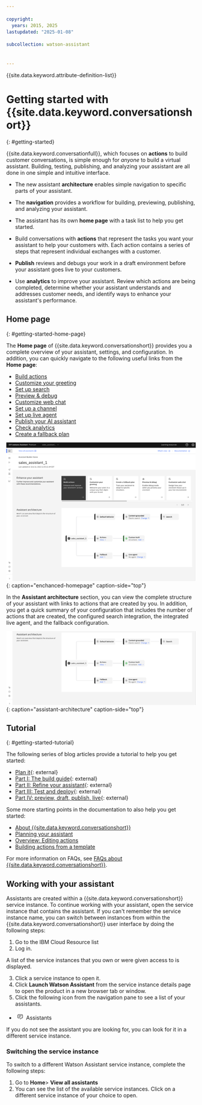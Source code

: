 ```yaml
---

copyright:
  years: 2015, 2025
lastupdated: "2025-01-08"

subcollection: watson-assistant


---
```


{{site.data.keyword.attribute-definition-list}}

# Getting started with {{site.data.keyword.conversationshort}}
{: #getting-started}

{{site.data.keyword.conversationfull}}, which focuses on **actions** to build customer conversations, is simple enough for *anyone* to build a virtual assistant. Building, testing, publishing, and analyzing your assistant are all done in one simple and intuitive interface.

- The new assistant **architecture** enables simple navigation to specific parts of your assistant.

- The **navigation** provides a workflow for building, previewing, publishing, and analyzing your assistant. 

- The assistant has its own **home page** with a task list to help you get started.

- Build conversations with **actions** that represent the tasks you want your assistant to help your customers with. Each action contains a series of steps that represent individual exchanges with a customer.

- **Publish** reviews and debugs your work in a draft environment before your assistant goes live to your customers.

- Use **analytics** to improve your assistant. Review which actions are being completed, determine whether your assistant understands and addresses customer needs, and identify ways to enhance your assistant's performance.

## Home page
{: #getting-started-home-page}

The **Home page** of {{site.data.keyword.conversationshort}} provides you a complete overview of your assistant, settings, and configuration. In addition, you can quickly navigate to the following useful links from the **Home page**:

- [Build actions](/docs/watson-assistant?topic=watson-assistant-build-actions-overview)
- [Customize your greeting](/docs/watson-assistant?topic=watson-assistant-start-conversation)
- [Set up search](/docs/watson-assistant?topic=watson-assistant-conversational-search)
- [Preview & debug](/docs/watson-assistant?topic=watson-assistant-call-extension)
- [Customize web chat](/docs/watson-assistant?topic=watson-assistant-web-chat-config)
- [Set up a channel](/docs/watson-assistant?topic=watson-assistant-deploy-integration-add)
- [Set up live agent](/docs/watson-assistant?topic=watson-assistant-human-agent)
- [Publish your AI assistant](/docs/watson-assistant?topic=watson-assistant-publish-overview)
- [Check analytics](/docs/watson-assistant?topic=watson-assistant-analytics-overview)
- [Create a fallback plan](/docs/watson-assistant?topic=watson-assistant-dynamic-options)

![Enhanced home page](images/about-enhanced-homepage.png){: caption="enchanced-homepage" caption-side="top"}

In the **Assistant architecture** section, you can view the complete structure of your assistant with links to actions that are created by you. In addition, you get a quick summary of your configuration that includes the number of actions that are created, the configured search integration, the integrated live agent, and the fallback configuration. 

![Assistant architecture](images/about-assistant-architecture.png){: caption="assistant-architecture" caption-side="top"}

## Tutorial
{: #getting-started-tutorial}

The following series of blog articles provide a tutorial to help you get started:

- [Plan it](https://www.ibm.com/blog/getting-started-with-the-new-watson-assistant-plan-it/?c=Watson%20Assistant){: external}
- [Part I: The build guide](https://www.ibm.com/products/tutorials/getting-started-with-the-new-watson-assistant-part-i-the-build-guide){: external}
- [Part II: Refine your assistant](https://www.ibm.com/products/tutorials/getting-started-with-the-new-watson-assistant-part-ii-refine-your-assistant){: external}
- [Part III: Test and deploy](https://www.ibm.com/products/tutorials/getting-started-with-the-new-watson-assistant-part-iii-test-and-deploy){: external}
- [Part IV: preview, draft, publish, live](https://www.ibm.com/products/tutorials/getting-started-with-the-new-watson-assistant-part-iv-preview-draft-publish-live){: external}

Some more starting points in the documentation to also help you get started:
- [About {{site.data.keyword.conversationshort}}](/docs/watson-assistant?topic=watson-assistant-about)
- [Planning your assistant](/docs/watson-assistant?topic=watson-assistant-plan-assistant)
- [Overview: Editing actions](/docs/watson-assistant?topic=watson-assistant-build-actions-overview)
- [Building actions from a template](/docs/watson-assistant?topic=watson-assistant-actions-templates)

For more information on FAQs, see [FAQs about {{site.data.keyword.conversationshort}}](/docs/watson-assistant?topic=watson-assistant-watson-assistant-faqs#faqs-new-experience).

## Working with your assistant

Assistants are created within a {{site.data.keyword.conversationshort}} service instance. To continue working with your assistant, open the service instance that contains the assistant. If you can't remember the service instance name, you can switch between instances from within the {{site.data.keyword.conversationshort}} user interface by doing the following steps:

1.  Go to the IBM Cloud Resource list
1.  Log in.

A list of the service instances that you own or were given access to is displayed.

3.  Click a service instance to open it.
1.  Click **Launch Watson Assistant** from the service instance details page to open the product in a new browser tab or window.
1.  Click the following icon from the navigation pane to see a list of your assistants.

   - ![Nav icon](images/nav-ass-icon.png) Assistants

If you do not see the assistant you are looking for, you can look for it in a different service instance.

### Switching the service instance

To switch to a different Watson Assistant service instance, complete the following steps:

1.  Go to **Home**> **View all assistants**
1.  You can see the list of the available service instances. Click on a different service instance of your choice to open.
